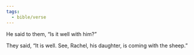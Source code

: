 ```yaml
---
tags:
  - bible/verse
---
```

He said to them, “Is it well with him?”

They said, “It is well. See, Rachel, his daughter, is coming with the sheep.”